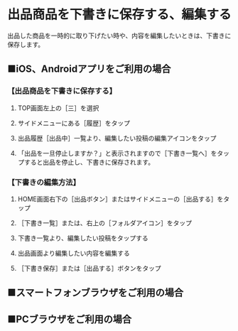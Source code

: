 # 出品商品を下書きに保存する、編集する

出品した商品を一時的に取り下げたい時や、内容を編集したいときは、下書きに保存します。

## ■iOS、Androidアプリをご利用の場合

### 【出品商品を下書きに保存する】

1. TOP画面左上の［三］を選択

1. サイドメニューにある［履歴］をタップ

1. 出品履歴［出品中］一覧より、編集したい投稿の編集アイコンをタップ

1. 「出品を一旦停止しますか？」と表示されますので［下書き一覧へ］をタップすると出品を停止し、下書きに保存されます。

### 【下書きの編集方法】

1. HOME画面右下の［出品ボタン］またはサイドメニューの［出品する］をタップ

1. ［下書き一覧］または、右上の［フォルダアイコン］をタップ

1. 下書き一覧より、編集したい投稿をタップする

1. 出品画面より編集したい内容を編集する

1. ［下書き保存］または［出品する］ボタンをタップ

## ■スマートフォンブラウザをご利用の場合

## ■PCブラウザをご利用の場合